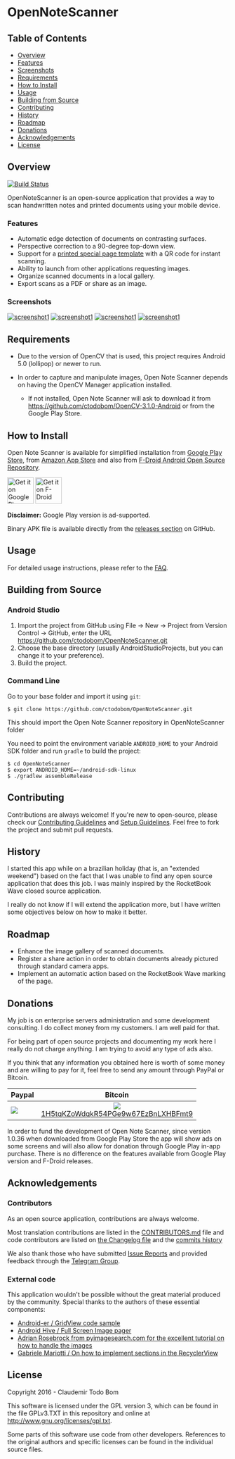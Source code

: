 OpenNoteScanner
===============
## Table of Contents
- [Overview](#overview)
- [Features](#features)
- [Screenshots](#screenshots)
- [Requirements](#requirements)
- [How to Install](#how-to-install)
- [Usage](#usage)
- [Building from Source](#building-from-source)
- [Contributing](#contributing)
- [History](#history)
- [Roadmap](#roadmap)
- [Donations](#donations)
- [Acknowledgements](#acknowledgements)
- [License](#license)

Overview
-----
[![Build Status](https://travis-ci.org/ctodobom/OpenNoteScanner.svg)](https://travis-ci.org/ctodobom/OpenNoteScanner)

OpenNoteScanner is an open-source application that provides a way to scan handwritten notes and printed documents using your mobile device.

### Features

* Automatic edge detection of documents on contrasting surfaces.
* Perspective correction to a 90-degree top-down view.
* Support for a [printed special page template](https://github.com/ctodobom/OpenNoteScanner/raw/master/Page%20Templates/A4%20with%202%20pages.pdf) with a QR code for instant scanning.
* Ability to launch from other applications requesting images.
* Organize scanned documents in a local gallery.
* Export scans as a PDF or share as an image.

### Screenshots

[![screenshot1](http://i.imgur.com/1MDisD3m.jpg)](http://imgur.com/a/ypytF/embed#0)
[![screenshot1](http://i.imgur.com/ksvmOlym.png)](http://imgur.com/a/ypytF/embed#3)
[![screenshot1](http://i.imgur.com/Ayy8GGgm.jpg)](http://imgur.com/a/ypytF/embed#1)
[![screenshot1](http://i.imgur.com/tzMLas3m.jpg)](http://imgur.com/a/ypytF/embed#2)

Requirements
------------

- Due to the version of OpenCV that is used, this project requires Android 5.0 (lollipop) or newer to run.

- In order to capture and manipulate images, Open Note Scanner depends on having the OpenCV Manager application installed.
    - If not installed, Open Note Scanner will ask to download it from https://github.com/ctodobom/OpenCV-3.1.0-Android or from the Google Play Store.


How to Install
--------------

Open Note Scanner is available for simplified installation from [Google Play Store](https://play.google.com/store/apps/details?id=com.todobom.opennotescanner), from [Amazon App Store](http://www.amazon.com/Claudemir-Todo-Bom-Open-Scanner/dp/B01EUAU924) and also from [F-Droid Android Open Source Repository](https://f-droid.org/repository/browse/?fdid=com.todobom.opennotescanner).

[<img alt="Get it on Google Play" height="60" src="https://play.google.com/intl/en_us/badges/images/generic/en-play-badge.png" />](https://play.google.com/store/apps/details?id=com.todobom.opennotescanner&utm_source=global_co&utm_medium=prtnr&utm_content=Mar2515&utm_campaign=PartBadge&pcampaignid=MKT-Other-global-all-co-prtnr-py-PartBadge-Mar2515-1)
[<img src="https://f-droid.org/badge/get-it-on.png"
    alt="Get it on F-Droid"
    height="60"/>](https://f-droid.org/repository/browse/?fdid=com.todobom.opennotescanner)

**Disclaimer:** Google Play version is ad-supported.

Binary APK file is available directly from the [releases section](https://github.com/ctodobom/OpenNoteScanner/releases) on GitHub.

Usage
-----
For detailed usage instructions, please refer to the [FAQ](FAQ.md).

Building from Source
-------------------------

### Android Studio

1. Import the project from GitHub using File -> New -> Project from Version Control -> GitHub, enter the URL https://github.com/ctodobom/OpenNoteScanner.git
2. Choose the base directory (usually AndroidStudioProjects, but you can change it to your preference).
3. Build the project.

### Command Line

Go to your base folder and import it using ```git```:

```
$ git clone https://github.com/ctodobom/OpenNoteScanner.git
```

This should import the Open Note Scanner repository in OpenNoteScanner folder

You need to point the environment variable ```ANDROID_HOME``` to your Android SDK folder and run ```gradle``` to build the project:

```
$ cd OpenNoteScanner
$ export ANDROID_HOME=~/android-sdk-linux
$ ./gradlew assembleRelease
```

Contributing
-------------------------
Contributions are always welcome! If you're new to open-source, please check our [Contributing Guidelines](https://github.com/ctodobom/OpenNoteScanner/blob/master/CONTRIBUTING.md) and [Setup Guidelines](https://github.com/ctodobom/OpenNoteScanner/blob/master/SETUP_GUIDELINES.md). Feel free to fork the project and submit pull requests.

History
-------

I started this app while on a brazilian holiday (that is, an "extended weekend") based on the fact that I was unable to find any open source application that does this job. I was mainly inspired by the RocketBook Wave closed source application.

I really do not know if I will extend the application more, but I have written some objectives below on how to make it better.

Roadmap
-------

* Enhance the image gallery of scanned documents.
* Register a share action in order to obtain documents already pictured through standard camera apps.
* Implement an automatic action based on the RocketBook Wave marking of the page.

Donations
---------

My job is on enterprise servers administration and some development consulting. I do collect money from my customers. I am well paid for that.

For being part of open source projects and documenting my work here I really do not charge anything. I am trying to avoid any type of ads also.

If you think that any information you obtained here is worth of some money and are willing to pay for it, feel free to send any amount through PayPal or Bitcoin.

| Paypal | Bitcoin |
| ------ | ------- |
| [![](https://www.paypalobjects.com/en_US/i/btn/btn_donateCC_LG.gif)](https://www.paypal.com/cgi-bin/webscr?cmd=_s-xclick&hosted_button_id=X6XHVCPMRQEL4) |  <center> [![](http://api.qrserver.com/v1/create-qr-code/?color=000000&bgcolor=FFFFFF&data=bitcoin%3A1H5tqKZoWdqkR54PGe9w67EzBnLXHBFmt9&qzone=1&margin=0&size=200x200&ecc=L)](bitcoin:1H5tqKZoWdqkR54PGe9w67EzBnLXHBFmt9)<br />[1H5tqKZoWdqkR54PGe9w67EzBnLXHBFmt9](bitcoin:1H5tqKZoWdqkR54PGe9w67EzBnLXHBFmt9)</center> |

In order to fund the development of Open Note Scanner, since version 1.0.36 when downloaded from Google Play Store the app will show ads on some screens and will also allow for donation through Google Play in-app purchase. There is no difference on the features available from Google Play version and F-Droid releases.

Acknowledgements
------

### Contributors

As an open source application, contributions are always welcome.

Most translation contributions are listed in the [CONTRIBUTORS.md](https://github.com/ctodobom/OpenNoteScanner/blob/master/CONTRIBUTORS.md) file and code contributors are listed on [the Changelog file](https://github.com/ctodobom/OpenNoteScanner/blob/master/CHANGELOG.md) and the [commits history](https://github.com/ctodobom/OpenNoteScanner/commits)

We also thank those who have submitted [Issue Reports](https://github.com/ctodobom/OpenNoteScanner/issues) and provided feedback through the [Telegram Group](https://t.me/OpenNoteScanner).

### External code

This application wouldn't be possible without the great material produced by the community. Special thanks to the authors of these essential components:

* [Android-er / GridView code sample](http://android-er.blogspot.com.br/2012/07/gridview-loading-photos-from-sd-card.html)
* [Android Hive / Full Screen Image pager](http://www.androidhive.info/2013/09/android-fullscreen-image-slider-with-swipe-and-pinch-zoom-gestures/)
* [Adrian Rosebrock from pyimagesearch.com for the excellent tutorial on how to handle the images](http://www.pyimagesearch.com/2014/09/01/build-kick-ass-mobile-document-scanner-just-5-minutes/)
* [Gabriele Mariotti / On how to implement sections in the RecyclerView](https://gist.github.com/gabrielemariotti/e81e126227f8a4bb339c)


License
-------

Copyright 2016 - Claudemir Todo Bom

This software is licensed under the GPL version 3, which can be found in the file GPLv3.TXT in this repository and
online at http://www.gnu.org/licenses/gpl.txt.

Some parts of this software use code from other developers. References to the original authors and specific licenses can be found in the individual source files.
